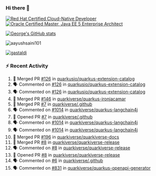### Hi there 👋

<!--START_SECTION:badges-->
[![Red Hat Certified Cloud-Native Developer](https://images.credly.com/size/110x110/images/12ef4e4e-3d8d-4caf-9ab1-858c5bcb9619/image.png)](http://www.credly.com/badges/b6402e31-0894-48e6-b488-e2e551dcc809 "Red Hat Certified Cloud-Native Developer")
[![Oracle Certified Master, Java EE 5 Enterprise Architect](https://images.credly.com/size/110x110/images/1fa3549c-674c-4779-b3d6-d7d64eac2c23/Oracle-Certification-badge_OC-Master.png)](http://www.credly.com/badges/2565574e-b81d-410e-ab7d-24666ddcbe00 "Oracle Certified Master, Java EE 5 Enterprise Architect")
<!--END_SECTION:badges-->

[![George's GitHub stats](https://github-readme-stats.vercel.app/api?username=gastaldi&show=reviews,prs_merged&hide=contribs,prs&theme=transparent&show_icons=true)](https://github.com/anuraghazra/github-readme-stats)

<p align="left"> <img src="https://komarev.com/ghpvc/?username=gastaldi&label=Profile%20views&color=0e75b6&style=for-the-badge" alt="aayushsaini101" /> </p>

<p align="left"> <a href="https://github.com/ryo-ma/github-profile-trophy"><img src="https://github-profile-trophy.vercel.app/?username=gastaldi" alt="gastaldi" /></a> </p>

### :zap: Recent Activity

<!--START_SECTION:activity-->
1. 🎉 Merged PR [#126](https://github.com/quarkusio/quarkus-extension-catalog/pull/126) in [quarkusio/quarkus-extension-catalog](https://github.com/quarkusio/quarkus-extension-catalog)
2. 🗣 Commented on [#126](https://github.com/quarkusio/quarkus-extension-catalog/pull/126#issuecomment-2442312503) in [quarkusio/quarkus-extension-catalog](https://github.com/quarkusio/quarkus-extension-catalog)
3. 🗣 Commented on [#126](https://github.com/quarkusio/quarkus-extension-catalog/pull/126#issuecomment-2441671428) in [quarkusio/quarkus-extension-catalog](https://github.com/quarkusio/quarkus-extension-catalog)
4. 🎉 Merged PR [#146](https://github.com/quarkiverse/quarkus-ironjacamar/pull/146) in [quarkiverse/quarkus-ironjacamar](https://github.com/quarkiverse/quarkus-ironjacamar)
5. 🎉 Merged PR [#7](https://github.com/quarkiverse/.github/pull/7) in [quarkiverse/.github](https://github.com/quarkiverse/.github)
6. 🗣 Commented on [#1014](https://github.com/quarkiverse/quarkus-langchain4j/pull/1014#issuecomment-2441292458) in [quarkiverse/quarkus-langchain4j](https://github.com/quarkiverse/quarkus-langchain4j)
7. 💪 Opened PR [#7](https://github.com/quarkiverse/.github/pull/7) in [quarkiverse/.github](https://github.com/quarkiverse/.github)
8. 🗣 Commented on [#1014](https://github.com/quarkiverse/quarkus-langchain4j/pull/1014#issuecomment-2441259039) in [quarkiverse/quarkus-langchain4j](https://github.com/quarkiverse/quarkus-langchain4j)
9. 🗣 Commented on [#1014](https://github.com/quarkiverse/quarkus-langchain4j/pull/1014#issuecomment-2441182497) in [quarkiverse/quarkus-langchain4j](https://github.com/quarkiverse/quarkus-langchain4j)
10. 🎉 Merged PR [#196](https://github.com/quarkiverse/quarkiverse-docs/pull/196) in [quarkiverse/quarkiverse-docs](https://github.com/quarkiverse/quarkiverse-docs)
11. 🎉 Merged PR [#8](https://github.com/quarkiverse/quarkiverse-release/pull/8) in [quarkiverse/quarkiverse-release](https://github.com/quarkiverse/quarkiverse-release)
12. 🗣 Commented on [#8](https://github.com/quarkiverse/quarkiverse-release/pull/8#issuecomment-2439675940) in [quarkiverse/quarkiverse-release](https://github.com/quarkiverse/quarkiverse-release)
13. 💪 Opened PR [#8](https://github.com/quarkiverse/quarkiverse-release/pull/8) in [quarkiverse/quarkiverse-release](https://github.com/quarkiverse/quarkiverse-release)
14. 🗣 Commented on [#6](https://github.com/quarkiverse/.github/issues/6#issuecomment-2439674561) in [quarkiverse/.github](https://github.com/quarkiverse/.github)
15. 🗣 Commented on [#831](https://github.com/quarkiverse/quarkus-openapi-generator/issues/831#issuecomment-2438173800) in [quarkiverse/quarkus-openapi-generator](https://github.com/quarkiverse/quarkus-openapi-generator)
<!--END_SECTION:activity-->
